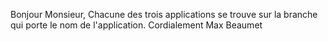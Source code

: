Bonjour Monsieur, 
Chacune des trois applications se trouve sur la branche qui porte le nom de l'application. 
Cordialement Max Beaumet
